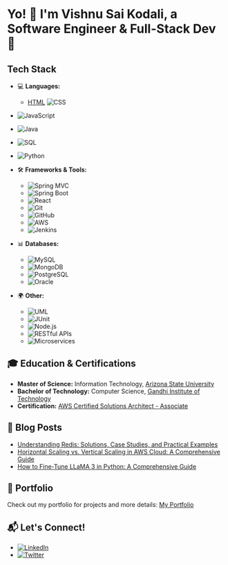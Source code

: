 # Yo! 👋 I'm Vishnu Sai Kodali, a Software Engineer & Full-Stack Dev 🚀

## Tech Stack
- 💻 **Languages:** 
  - [HTML](https://img.shields.io/badge/-HTML5-E34F26?logo=html5&logoColor=white) ![CSS](https://img.shields.io/badge/-CSS3-1572B6?logo=css3&logoColor=white)
  
 - ![JavaScript](https://img.shields.io/badge/-JavaScript-F7DF1E?logo=javascript&logoColor=black)
  - ![Java](https://img.shields.io/badge/-Java-007396?logo=java&logoColor=white)
  - ![SQL](https://img.shields.io/badge/-SQL-4479A1?logo=sql&logoColor=white)
  - ![Python](https://img.shields.io/badge/-Python-3776AB?logo=python&logoColor=white)

- 🛠️ **Frameworks & Tools:** 
  - ![Spring MVC](https://img.shields.io/badge/-Spring%20MVC-6DB33F?logo=spring&logoColor=white)
  - ![Spring Boot](https://img.shields.io/badge/-Spring%20Boot-6DB33F?logo=springboot&logoColor=white)
  - ![React](https://img.shields.io/badge/-React-61DAFB?logo=react&logoColor=black)
  - ![Git](https://img.shields.io/badge/-Git-F05032?logo=git&logoColor=white)
  - ![GitHub](https://img.shields.io/badge/-GitHub-181717?logo=github&logoColor=white)
  - ![AWS](https://img.shields.io/badge/-AWS-232F3E?logo=amazonaws&logoColor=white)
  - ![Jenkins](https://img.shields.io/badge/-Jenkins-D24939?logo=jenkins&logoColor=white)

- 📊 **Databases:** 
  - ![MySQL](https://img.shields.io/badge/-MySQL-4479A1?logo=mysql&logoColor=white)
  - ![MongoDB](https://img.shields.io/badge/-MongoDB-47A248?logo=mongodb&logoColor=white)
  - ![PostgreSQL](https://img.shields.io/badge/-PostgreSQL-336791?logo=postgresql&logoColor=white)
  - ![Oracle](https://img.shields.io/badge/-Oracle-F80000?logo=oracle&logoColor=white)

- 🌍 **Other:** 
  - ![UML](https://img.shields.io/badge/-UML-FFFFFF?logo=uml&logoColor=black)
  - ![JUnit](https://img.shields.io/badge/-JUnit-25A162?logo=junit5&logoColor=white)
  - ![Node.js](https://img.shields.io/badge/-Node.js-339933?logo=node.js&logoColor=white)
  - ![RESTful APIs](https://img.shields.io/badge/-RESTful%20APIs-000000?logo=rest&logoColor=white)
  - ![Microservices](https://img.shields.io/badge/-Microservices-FF5733?logo=microservices&logoColor=white)

## 🎓 Education & Certifications
- **Master of Science:** Information Technology, [Arizona State University](https://www.asu.edu/)
- **Bachelor of Technology:** Computer Science, [Gandhi Institute of Technology](https://www.gitam.edu/)
- **Certification:** [AWS Certified Solutions Architect - Associate](https://www.credly.com/badges/a0a5dcf2-a880-4001-8a90-b11281af6bd6/public_url)

## 📝 Blog Posts
- [Understanding Redis: Solutions, Case Studies, and Practical Examples](https://medium.com/@vishnusaik/understanding-redis-solutions-case-studies-and-practical-examples-1d411835223b)
- [Horizontal Scaling vs. Vertical Scaling in AWS Cloud: A Comprehensive Guide](https://medium.com/@vishnusaik/horizontal-scaling-vs-vertical-scaling-in-aws-cloud-a-comprehensive-guide-45c9c26c908a)
- [How to Fine-Tune LLaMA 3 in Python: A Comprehensive Guide](https://medium.com/@vishnusaik/how-to-fine-tune-llama-3-in-python-a-comprehensive-guide-1b7c87850216)

## 🌟 Portfolio
Check out my portfolio for projects and more details: [My Portfolio](https://www.vskodali.me/)

## 📬 Let's Connect!
- [![LinkedIn](https://img.shields.io/badge/-LinkedIn-0077B5?logo=linkedin&logoColor=white)](https://www.linkedin.com/in/vishnusaikodali/)
- [![Twitter](https://img.shields.io/badge/-Twitter-1DA1F2?logo=twitter&logoColor=white)](https://twitter.com/vishnusai21)
